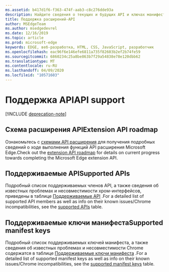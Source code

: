 ```yaml
---
ms.assetid: b417d1f6-f363-474f-aab3-c8c276dde93a
description: Найдите сведения о текущих и будущих API и ключах манифестов для расширений Microsoft Edge.
title: Поддержка расширений-API
author: MSEdgeTeam
ms.author: msedgedevrel
ms.date: 12/16/2019
ms.topic: article
ms.prod: microsoft-edge
keywords: EDGE, веб-разработка, HTML, CSS, JavaScript, разработчик
ms.openlocfilehash: eac96f6e146efe6811a735f82603b2ef2b74fe59
ms.sourcegitcommit: 6860234c25a8be863b7f29a54838e78e120dbb62
ms.translationtype: MT
ms.contentlocale: ru-RU
ms.lasthandoff: 04/09/2020
ms.locfileid: "10571603"
---
```

# <span data-ttu-id="aafc7-104">Поддержка API</span><span class="sxs-lookup"><span data-stu-id="aafc7-104">API support</span></span>  

[!INCLUDE [deprecation-note](includes/deprecation-note.md)]  

## <span data-ttu-id="aafc7-105">Схема расширения API</span><span class="sxs-lookup"><span data-stu-id="aafc7-105">Extension API roadmap</span></span>
<span data-ttu-id="aafc7-106">Ознакомьтесь с [схемами API расширения](./api-support/extension-API-roadmap.md) для получения подробных сведений о ходе выполнения функций API расширения Microsoft Edge.</span><span class="sxs-lookup"><span data-stu-id="aafc7-106">Check out the [extension API roadmap](./api-support/extension-API-roadmap.md) for details on current progress towards completing the Microsoft Edge extension API.</span></span>

## <span data-ttu-id="aafc7-107">Поддерживаемые API</span><span class="sxs-lookup"><span data-stu-id="aafc7-107">Supported APIs</span></span>
<span data-ttu-id="aafc7-108">Подробный список поддерживаемых членов API, а также сведения об известных проблемах и несовместимости хром-интерфейсов, приведены в таблице [Поддерживаемые API](./api-support/supported-APIs.md) .</span><span class="sxs-lookup"><span data-stu-id="aafc7-108">For a detailed list of supported API members as well as info on their known issues/Chrome incompatibilities, see the [supported APIs](./api-support/supported-APIs.md) table.</span></span>

## <span data-ttu-id="aafc7-109">Поддерживаемые ключи манифеста</span><span class="sxs-lookup"><span data-stu-id="aafc7-109">Supported manifest keys</span></span>
<span data-ttu-id="aafc7-110">Подробный список поддерживаемых ключей манифеста, а также сведения об известных проблемах и несовместимости Chrome содержатся в таблице [Поддерживаемые ключи манифеста](./api-support/supported-manifest-keys.md) .</span><span class="sxs-lookup"><span data-stu-id="aafc7-110">For a detailed list of supported manifest keys as well as info on their known issues/Chrome incompatibilities, see the [supported manifest keys](./api-support/supported-manifest-keys.md) table.</span></span>
